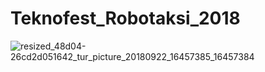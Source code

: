 # Teknofest_Robotaksi_2018
![resized_48d04-26cd2d051642_tur_picture_20180922_16457385_16457384](https://user-images.githubusercontent.com/36602821/150194046-847e1c6d-15f5-4e4b-bcf1-c2297d104f1f.jpg)
